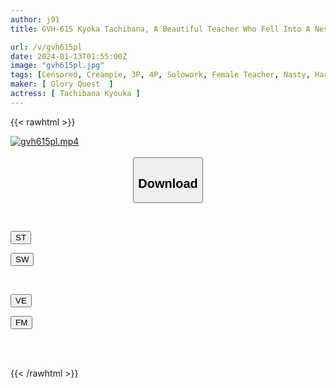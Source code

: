 ```yaml
---
author: j91
title: GVH-615 Kyoka Tachibana, A Beautiful Teacher Who Fell Into A Nest Of Delinquent Students

url: /v/gvh615pl
date: 2024-01-13T01:55:00Z
image: "gvh615pl.jpg"
tags: [Censored, Creampie, 3P, 4P, Solowork, Female Teacher, Nasty, Hardcore, Submissive Woman	]
maker: [ Glory Quest  ]
actress: [ Tachibana Kyouka ]
---
```



{{< rawhtml >}}

<div class="video" data-videoid="DX3o2K4Zq8hD7J">
    <a href="javascript:;">
        <img src="/v/gvh615pl/gvh615pl.jpg" width="WIDTH" height="HEIGHT" alt="gvh615pl.mp4" loading="lazy">
    </a>
</div>

<script type="text/javascript" src="https://j91.asia/asset/on-demand-st.js"></script>

<br>
  <link rel="stylesheet" href="https://j91.asia/asset/bs5.css">
  
  <center>
  <button class="btn btn-primary" type="button" data-bs-toggle="collapse" data-bs-target=".multi-collapse" aria-expanded="false" aria-controls="multiCollapseExample1 multiCollapseExample2"><h2>Download</h2></button></center>
</p>
<div class="row">
  <div class="col">
    <div class="collapse multi-collapse" id="multiCollapseExample1">
      <div class="card card-body">
	      	      <br>
<div class="buttons">  
<p><a href="https://streamtape.to/v/DX3o2K4Zq8hD7J" target="_blank"><button class="btn-hover color-3"><i class="fa fa-download"></i> ST</button></a></p>
<p><a href="https://flaswish.com/tapd6m0jbe4r" target="_blank"><button class="btn-hover color-2"><i class="fa fa-download"></i> SW</button></a></p></div>
    </div>
  </div>
</div>
  <div class="col">
    <div class="collapse multi-collapse" id="multiCollapseExample2">
      <div class="card card-body">
	      <br>
<div class="buttons">
<p><a href="javascript:;" target="_blank"><button class="btn-hover color-9"><i class="fa fa-download"></i> VE</button></a></p>
<p><a href="javascript:;" target="_blank"><button class="btn-hover color-8"><i class="fa fa-download"></i> FM</button></a></p></div>
<br><br>
      </div>
    </div>
  </div>
</div>

{{< /rawhtml >}}